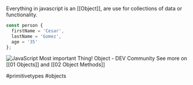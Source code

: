 Everything in javascript is an [[Object]], are use for collections of data or functionality.

```js
const person {
  firstName = 'Cesar',
  lastName = 'Gomez',
  age = '35'
};
```

![JavaScript Most important Thing! Object - DEV Community](https://media2.dev.to/dynamic/image/width=800%2Cheight=%2Cfit=scale-down%2Cgravity=auto%2Cformat=auto/https%3A%2F%2Fdev-to-uploads.s3.amazonaws.com%2Fuploads%2Farticles%2Fvmjy1hoc7uz7glniywz9.png)
See more on [[01 Objects]] and [[02 Object Methods]]

#primitivetypes
#objects 